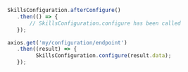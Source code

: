 <Content path="/skills-client/common/skillsConfiguration/skillsConfigurationHeader.md"/>

<form-and-pki 
    pki-path="/skills-client/common/skillsConfiguration/js/configExamplePki.md"
    form-path="/skills-client/common/skillsConfiguration/js/configExampleForm.md"/>

<Content path="/skills-client/common/skillsConfiguration/skillsConfigurationParameters.md"/>

 ``` js
 SkillsConfiguration.afterConfigure()
    .then(() => {
        // SkillsConfiguration.configure has been called 
    });

 axios.get('my/configuration/endpoint')
    .then((result) => {
          SkillsConfiguration.configure(result.data);
    });
 ```
